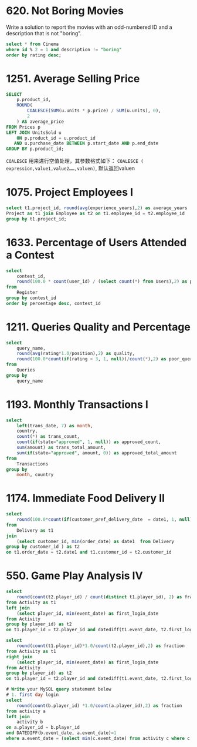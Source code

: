 # 620. Not Boring Movies

Write a solution to report the movies with an odd-numbered ID and a description that is not "boring".

```sql
select * from Cinema
where id % 2 = 1 and description != "boring"
order by rating desc;
```

# 1251. Average Selling Price

```sql
SELECT 
    p.product_id,
    ROUND(
        COALESCE(SUM(u.units * p.price) / SUM(u.units), 0), 
        2
    ) AS average_price
FROM Prices p
LEFT JOIN UnitsSold u
    ON p.product_id = u.product_id
   AND u.purchase_date BETWEEN p.start_date AND p.end_date
GROUP BY p.product_id;
```

`COALESCE` 用来进行空值处理，其参数格式如下： 
`COALESCE ( expression,value1,value2……,valuen)`, 默认返回valuen

# 1075. Project Employees I

```sql
select t1.project_id, round(avg(experience_years),2) as average_years  from 
Project as t1 join Employee as t2 on t1.employee_id = t2.employee_id 
group by t1.project_id;
```

# 1633. Percentage of Users Attended a Contest

```sql
select 
    contest_id,
    round(100.0 * count(user_id) / (select count(*) from Users),2) as percentage 
from
    Register
group by contest_id
order by percentage desc, contest_id
```

# 1211. Queries Quality and Percentage

```sql
select 
    query_name, 
    round(avg(rating*1.0/position),2) as quality, 
    round(100.0*count(if(rating < 3, 1, null))/count(*),2) as poor_query_percentage
from 
    Queries
group by 
    query_name
```

# 1193. Monthly Transactions I
```sql
select 
    left(trans_date, 7) as month,
    country,
    count(*) as trans_count,
    count(if(state="approved", 1, null)) as approved_count,
    sum(amount) as trans_total_amount,
    sum(if(state="approved", amount, 0)) as approved_total_amount 
from 
    Transactions
group by 
    month, country
```


# 1174. Immediate Food Delivery II
```sql
select 
    round(100.0*count(if(customer_pref_delivery_date  = date1, 1, null)) / count(*),2) as immediate_percentage 
from
    Delivery as t1
join 
    (select customer_id, min(order_date) as date1  from Delivery 
group by customer_id ) as t2
on t1.order_date = t2.date1 and t1.customer_id = t2.customer_id
```

# 550. Game Play Analysis IV

```sql
select 
    round(count(t2.player_id) / count(distinct t1.player_id), 2) as fraction  
from Activity as t1 
left join
    (select player_id, min(event_date) as first_login_date
from Activity
group by player_id) as t2
on t1.player_id = t2.player_id and datediff(t1.event_date, t2.first_login_date) = 1
```

```sql
select 
    round(count(t1.player_id)*1.0/count(t2.player_id),2) as fraction
from Activity as t1 
right join
    (select player_id, min(event_date) as first_login_date
from Activity
group by player_id) as t2
on t1.player_id = t2.player_id and datediff(t1.event_date, t2.first_login_date) = 1
```

```sql
# Write your MySQL query statement below
# 1. first day login
select 
    round(count(b.player_id) *1.0/count(a.player_id),2) as fraction
from activity a
left join
    activity b
on a.player_id = b.player_id
and DATEDIFF(b.event_date, a.event_date)=1
where a.event_date = (select min(c.event_date) from activity c where c.player_id = a.player_id)
```
